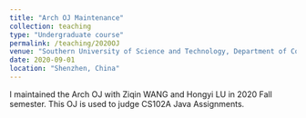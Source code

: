 ```yaml
---
title: "Arch OJ Maintenance"
collection: teaching
type: "Undergraduate course"
permalink: /teaching/2020OJ
venue: "Southern University of Science and Technology, Department of Computer Science and Engineering"
date: 2020-09-01
location: "Shenzhen, China"
---
```


I maintained the Arch OJ with Ziqin WANG and Hongyi LU in 2020 Fall semester. This OJ is used to judge CS102A Java Assignments.